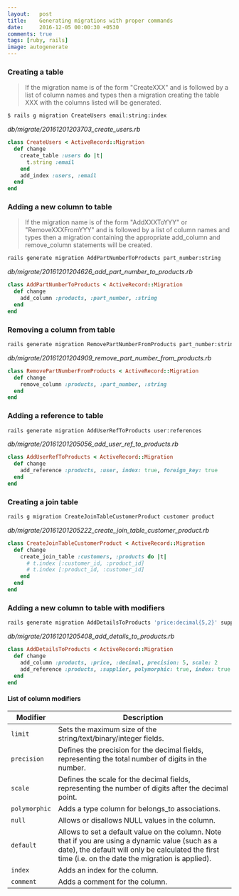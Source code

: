 ```yaml
---
layout:   post
title:    Generating migrations with proper commands
date:     2016-12-05 00:00:30 +0530
comments: true
tags: [ruby, rails]
image: autogenerate
---
```


### Creating a table

> If the migration name is of the form "CreateXXX" and is followed by a list of column names and types then a migration creating the table XXX with the columns listed will be generated.

```bash
$ rails g migration CreateUsers email:string:index
```

_db/migrate/20161201203703_create_users.rb_

```ruby
class CreateUsers < ActiveRecord::Migration
  def change
    create_table :users do |t|
      t.string :email
    end
    add_index :users, :email
  end
end
```
<!--more-->

### Adding a new column to table

> If the migration name is of the form "AddXXXToYYY" or "RemoveXXXFromYYY" and is followed by a list of column names and types then a migration containing the appropriate add_column and remove_column statements will be created.

```sh
rails generate migration AddPartNumberToProducts part_number:string
```

_db/migrate/20161201204626_add_part_number_to_products.rb_

```ruby
class AddPartNumberToProducts < ActiveRecord::Migration
  def change
    add_column :products, :part_number, :string
  end
end
```

### Removing a column from table

```sh
rails generate migration RemovePartNumberFromProducts part_number:string
```

_db/migrate/20161201204909_remove_part_number_from_products.rb_

```ruby
class RemovePartNumberFromProducts < ActiveRecord::Migration
  def change
    remove_column :products, :part_number, :string
  end
end
```

### Adding a reference to table

```sh
rails generate migration AddUserRefToProducts user:references
```

_db/migrate/20161201205056_add_user_ref_to_products.rb_

```ruby
class AddUserRefToProducts < ActiveRecord::Migration
  def change
    add_reference :products, :user, index: true, foreign_key: true
  end
end
```

### Creating a join table

```sh
rails g migration CreateJoinTableCustomerProduct customer product
```

_db/migrate/20161201205222_create_join_table_customer_product.rb_

```ruby
class CreateJoinTableCustomerProduct < ActiveRecord::Migration
  def change
    create_join_table :customers, :products do |t|
      # t.index [:customer_id, :product_id]
      # t.index [:product_id, :customer_id]
    end
  end
end
```

### Adding a new column to table with modifiers

```sh
rails generate migration AddDetailsToProducts 'price:decimal{5,2}' supplier:references{polymorphic}
```

_db/migrate/20161201205408_add_details_to_products.rb_

```ruby
class AddDetailsToProducts < ActiveRecord::Migration
  def change
    add_column :products, :price, :decimal, precision: 5, scale: 2
    add_reference :products, :supplier, polymorphic: true, index: true
  end
end
```

#### List of column modifiers

|     Modifier    |  Description |
|-----------------|---|
| `limit`       | Sets the maximum size of the string/text/binary/integer fields. |
| `precision`   | Defines the precision for the decimal fields, representing the total number of digits in the number. |
| `scale`       | Defines the scale for the decimal fields, representing the number of digits after the decimal point. |
| `polymorphic` | Adds a type column for belongs_to associations. |
| `null`        | Allows or disallows NULL values in the column. |
| `default`     | Allows to set a default value on the column. Note that if you are using a dynamic value (such as a date), the default will only be calculated the first time (i.e. on the date the migration is applied). |
| `index`       | Adds an index for the column. |
| `comment`     | Adds a comment for the column. |
